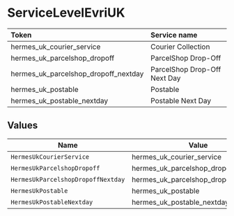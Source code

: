 # ServiceLevelEvriUK

|Token | Service name|
|:---|:---|
| hermes_uk_courier_service | Courier Collection|
| hermes_uk_parcelshop_dropoff | ParcelShop Drop-Off|
| hermes_uk_parcelshop_dropoff_nextday | ParcelShop Drop-Off Next Day|
| hermes_uk_postable | Postable|
| hermes_uk_postable_nextday | Postable Next Day|



## Values

| Name                                 | Value                                |
| ------------------------------------ | ------------------------------------ |
| `HermesUkCourierService`             | hermes_uk_courier_service            |
| `HermesUkParcelshopDropoff`          | hermes_uk_parcelshop_dropoff         |
| `HermesUkParcelshopDropoffNextday`   | hermes_uk_parcelshop_dropoff_nextday |
| `HermesUkPostable`                   | hermes_uk_postable                   |
| `HermesUkPostableNextday`            | hermes_uk_postable_nextday           |